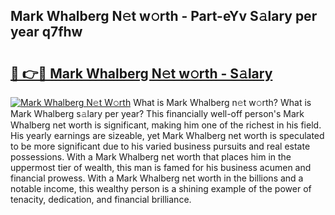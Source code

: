 ## Mark Whalberg N𝚎t w𝚘rth - Part-eYv S𝚊lary per year q7fhw

# <h2><a href="http://gc2208.nevu.top/?p=Mark+Whalberg">🔗 👉🔴 Mark Whalberg N𝚎t w𝚘rth - S𝚊lary</a></h2>

[![Mark Whalberg N𝚎t W𝚘rth](https://i.imgur.com/Oavwk0R.jpeg)](http://gc2208.nevu.top/?p=Mark+Whalberg)
What is Mark Whalberg n𝚎t w𝚘rth? What is Mark Whalberg s𝚊lary per year?
This financially well-off person's Mark Whalberg net worth is significant, making him one of the richest in his field. His yearly earnings are sizeable, yet Mark Whalberg net worth is speculated to be more significant due to his varied business pursuits and real estate possessions. With a Mark Whalberg net worth that places him in the uppermost tier of wealth, this man is famed for his business acumen and financial prowess. With a Mark Whalberg net worth in the billions and a notable income, this wealthy person is a shining example of the power of tenacity, dedication, and financial brilliance.
